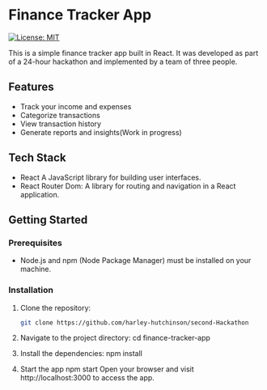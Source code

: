 # Finance Tracker App

[![License: MIT](https://img.shields.io/badge/License-MIT-yellow.svg)](https://opensource.org/licenses/MIT)

This is a simple finance tracker app built in React. It was developed as part of a 24-hour hackathon and implemented by a team of three people.

## Features

- Track your income and expenses
- Categorize transactions
- View transaction history
- Generate reports and insights(Work in progress)

## Tech Stack 

- React A JavaScript library for building user interfaces.
- React Router Dom: A library for routing and navigation in a React application.

## Getting Started

### Prerequisites

- Node.js and npm (Node Package Manager) must be installed on your machine.


### Installation

1. Clone the repository:

   ```bash
   git clone https://github.com/harley-hutchinson/second-Hackathon

2. Navigate to the project directory:
   cd finance-tracker-app

3. Install the dependencies:
   npm install

4. Start the app
   npm start
Open your browser and visit http://localhost:3000 to access the app.
